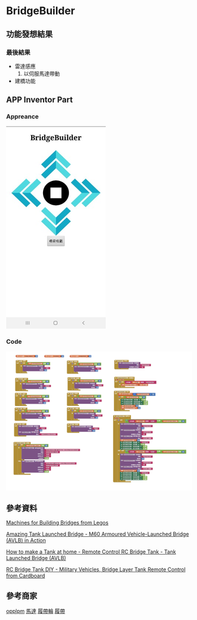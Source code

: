# BridgeBuilder

## 功能發想結果

### 最後結果

+ 雷達感應
  1. 以伺服馬達帶動
+ 建橋功能
## APP Inventor Part

### Appreance
![alt text](https://github.com/Calmtea5209/BridgeBuilder/blob/main/AppInventor/appearance.jpg)

### Code
![alt text](https://github.com/Calmtea5209/BridgeBuilder/blob/main/AppInventor/code.png)

## 參考資料

 [Machines for Building Bridges from Legos](https://blog.ferrovial.com/en/2020/01/machines-for-building-bridges-from-legos/)

 [Amazing Tank Launched Bridge - M60 Armoured Vehicle-Launched Bridge (AVLB) in Action](https://www.youtube.com/watch?v=bWMrY49qqDw)
 
[How to make a Tank at home - Remote Control RC Bridge Tank - Tank Launched Bridge (AVLB)](https://www.youtube.com/watch?v=wRsw_Z6ClQk) 

[RC Bridge Tank DIY - Military Vehicles, Bridge Layer Tank Remote Control from Cardboard](https://www.youtube.com/watch?v=1kziHEyjo-Y)

## 參考商家

[opplpm](https://shopee.tw/opplpm?categoryId=100639&itemId=1217552113)
[馬達](https://shopee.tw/%E3%80%90AI%E9%9B%BB%E5%AD%90%E3%80%91130%E5%96%AE%E8%BB%B8%E5%B0%8F%E9%9B%BB%E6%A9%9F%E5%BE%AE%E5%9E%8B%E9%A6%AC%E9%81%94-%E5%B0%8F%E8%A3%BD%E4%BD%9C%E7%8E%A9%E5%85%B7DIY-1.5-4.5-%E9%A6%AC%E9%81%94-%E5%B0%8F%E9%A6%AC%E9%81%94-i.26861496.831616001)
[履帶輪](https://shopee.tw/%E3%80%90AI%E9%9B%BB%E5%AD%90%E3%80%91*96%E9%BD%92%E6%96%B9%E5%AD%94%E9%BD%92%E8%BC%AA-%E5%A4%A7%E9%BD%92%E8%BC%AAM0.5-%E5%8E%9A%E9%BD%92%E8%BC%AA%E5%A4%9A%E5%AD%94%E6%A8%A1%E5%9E%8B-%E6%94%B9%E9%80%A0DIY%E5%B1%A5%E5%B8%B6%E8%BC%AA%E9%A3%9B%E8%BC%AA-i.26861496.1243367434)
[履帶](https://shopee.tw/%E3%80%90AI%E9%9B%BB%E5%AD%90%E3%80%91*(25-18)%E8%BB%8A%E8%BC%AA%E5%B1%A5%E5%B8%B6-%E5%9D%A6%E5%85%8B%E5%B1%A5%E5%B8%B610%E7%89%87%E7%B5%84%E4%BB%B6%E8%A3%9D-DIY%E6%A8%A1%E5%9E%8B%E9%85%8D%E4%BB%B6-%E5%8B%95%E6%89%8B%E6%8B%BC%E8%A3%9D%E6%A8%A1%E5%9E%8B%E8%BB%8A-i.26861496.1217552113)
